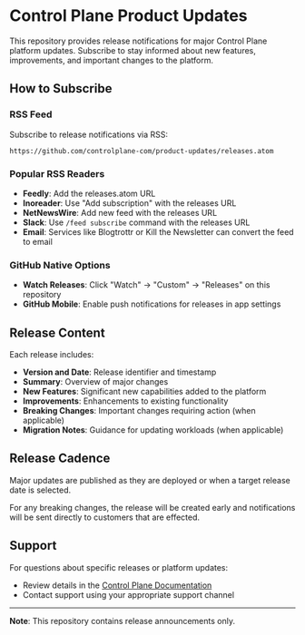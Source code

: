 # Control Plane Product Updates

This repository provides release notifications for major Control Plane platform updates. Subscribe to stay informed about new features, improvements, and important changes to the platform.

## How to Subscribe

### RSS Feed

Subscribe to release notifications via RSS:

```
https://github.com/controlplane-com/product-updates/releases.atom
```

### Popular RSS Readers

- **Feedly**: Add the releases.atom URL
- **Inoreader**: Use "Add subscription" with the releases URL
- **NetNewsWire**: Add new feed with the releases URL
- **Slack**: Use `/feed subscribe` command with the releases URL
- **Email**: Services like Blogtrottr or Kill the Newsletter can convert the feed to email

### GitHub Native Options

- **Watch Releases**: Click "Watch" → "Custom" → "Releases" on this repository
- **GitHub Mobile**: Enable push notifications for releases in app settings

## Release Content

Each release includes:

- **Version and Date**: Release identifier and timestamp
- **Summary**: Overview of major changes
- **New Features**: Significant new capabilities added to the platform
- **Improvements**: Enhancements to existing functionality
- **Breaking Changes**: Important changes requiring action (when applicable)
- **Migration Notes**: Guidance for updating workloads (when applicable)

## Release Cadence

Major updates are published as they are deployed or when a target release date is selected.

For any breaking changes, the release will be created early and notifications will be sent directly to customers that are effected.

## Support

For questions about specific releases or platform updates:

- Review details in the [Control Plane Documentation](https://docs.controlplane.com)
- Contact support using your appropriate support channel

---

**Note**: This repository contains release announcements only.